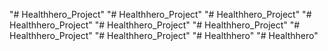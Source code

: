 "# Healthhero_Project" 
"# Healthhero_Project" 
"# Healthhero_Project" 
"# Healthhero_Project" 
"# Healthhero_Project" 
"# Healthhero_Project" 
"# Healthhero_Project" 
"# Healthhero_Project" 
"# Healthhero" 
"# Healthhero" 
